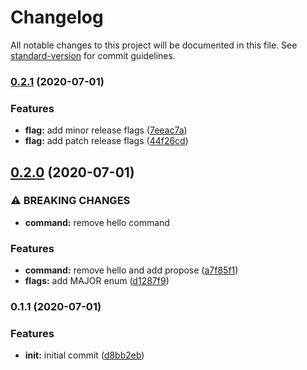 # Changelog

All notable changes to this project will be documented in this file. See [standard-version](https://github.com/conventional-changelog/standard-version) for commit guidelines.

### [0.2.1](https://github.com/ebylund/git-next/compare/v0.2.0...v0.2.1) (2020-07-01)


### Features

* **flag:** add minor release flags ([7eeac7a](https://github.com/ebylund/git-next/commit/7eeac7ab722f79acf24b1ad5ca0963c49235727f))
* **flag:** add patch release flags ([44f26cd](https://github.com/ebylund/git-next/commit/44f26cd718e559013fdcce3fd14d926950f448f6))

## [0.2.0](https://github.com/ebylund/git-next/compare/v0.1.1...v0.2.0) (2020-07-01)


### ⚠ BREAKING CHANGES

* **command:** remove hello command

### Features

* **command:** remove hello and add propose ([a7f85f1](https://github.com/ebylund/git-next/commit/a7f85f141c1bd85f3b8111e098156ee9ffa425a9))
* **flags:** add MAJOR enum ([d1287f9](https://github.com/ebylund/git-next/commit/d1287f9fdc23dfb9bae4df44d947080a6a0a183b))

### 0.1.1 (2020-07-01)


### Features

* **init:** initial commit ([d8bb2eb](https://github.com/ebylund/git-next/commit/d8bb2eb40276400b23a2e4484674a2e71d790492))
